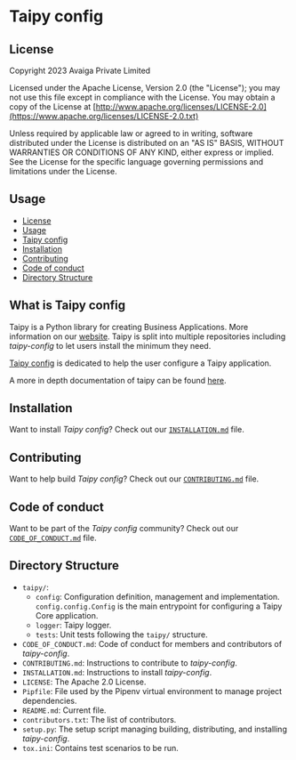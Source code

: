 # Taipy config

## License
Copyright 2023 Avaiga Private Limited

Licensed under the Apache License, Version 2.0 (the "License"); you may not use this file except in compliance with
the License. You may obtain a copy of the License at
[http://www.apache.org/licenses/LICENSE-2.0](https://www.apache.org/licenses/LICENSE-2.0.txt)

Unless required by applicable law or agreed to in writing, software distributed under the License is distributed on
an "AS IS" BASIS, WITHOUT WARRANTIES OR CONDITIONS OF ANY KIND, either express or implied. See the License for the
specific language governing permissions and limitations under the License.

## Usage
- [License](#license)
- [Usage](#usage)
- [Taipy config](#what-is-taipy-config)
- [Installation](#installation)
- [Contributing](#contributing)
- [Code of conduct](#code-of-conduct)
- [Directory Structure](#directory-structure)

## What is Taipy config

Taipy is a Python library for creating Business Applications. More information on our
[website](https://www.taipy.io). Taipy is split into multiple repositories including _taipy-config_ to let users
install the minimum they need.

[Taipy config](https://github.com/Avaiga/taipy-config) is dedicated to help the user configure a Taipy application.

A more in depth documentation of taipy can be found [here](https://docs.taipy.io).

## Installation

Want to install _Taipy config_? Check out our [`INSTALLATION.md`](INSTALLATION.md) file.

## Contributing

Want to help build _Taipy config_? Check out our [`CONTRIBUTING.md`](CONTRIBUTING.md) file.

## Code of conduct

Want to be part of the _Taipy config_ community? Check out our [`CODE_OF_CONDUCT.md`](CODE_OF_CONDUCT.md) file.

## Directory Structure

- `taipy/`:
    - `config`: Configuration definition, management and implementation. `config.config.Config` is the main
      entrypoint for configuring a Taipy Core application.
    - `logger`: Taipy logger.
    - `tests`: Unit tests following the `taipy/` structure.
- `CODE_OF_CONDUCT.md`: Code of conduct for members and contributors of _taipy-config_.
- `CONTRIBUTING.md`: Instructions to contribute to _taipy-config_.
- `INSTALLATION.md`: Instructions to install _taipy-config_.
- `LICENSE`: The Apache 2.0 License.
- `Pipfile`: File used by the Pipenv virtual environment to manage project dependencies.
- `README.md`: Current file.
- `contributors.txt`: The list of contributors.
- `setup.py`: The setup script managing building, distributing, and installing _taipy-config_.
- `tox.ini`: Contains test scenarios to be run.

